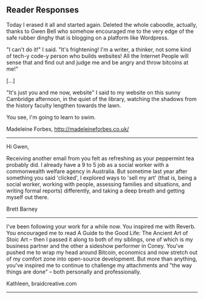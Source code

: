 Reader Responses
----------------

Today I erased it all and started again. Deleted the whole caboodle, actually, thanks to Gwen Bell who somehow encouraged me to the very edge of the safe rubber dinghy that is blogging on a platform like Wordpress.

"I can't do it!" I said. "It's frightening! I'm a writer, a thinker, not some kind of tech-y code-y person who builds websites! All the Internet People will sense that and find out and judge me and be angry and throw bitcoins at me!"

[...]

"It's just you and me now, website" I said to my website on this sunny Cambridge afternoon, in the quiet of the library, watching the shadows from the history faculty lengthen towards the lawn.</p>

You see, I'm going to learn to swim.

Madeleine Forbes, http://madeleineforbes.co.uk/

<hr />

Hi Gwen,

Receiving another email from you felt as refreshing as your peppermint tea probably did. I already have a 9 to 5 job as a social worker with a commonwealth welfare agency in Australia. But sometime last year after something you said 'clicked', I explored ways to 'sell my art' (that is, being a social worker, working with people, assessing families and situations, and writing formal reports) differently, and taking a deep breath and getting myself out there. 

Brett Barney

<hr />

I've been following your work for a while now. You inspired me with Reverb. You encouraged me to read A Guide to the Good Life: The Ancient Art of Stoic Art – then I passed it along to both of my siblings, one of which is my business partner and the other a sideshow performer in Coney. You've pushed me to wrap my head around Bitcoin, economics and now stretch out of my comfort zone into open-source development. But more than anything, you've inspired me to continue to challenge my attachments and "the way things are done" – both personally and professionally. 

Kathleen, braidcreative.com

<hr />